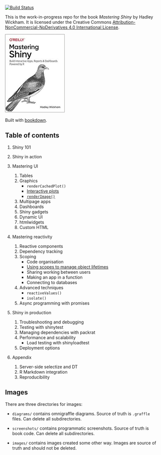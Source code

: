 <!-- badges: start -->
[![Build Status](https://github.com/hadley/mastering-shiny/workflows/.github/workflows/build-book.yaml/badge.svg)](https://github.com/hadley/mastering-shiny/actions?workflow=.github/workflows/build-book.yaml)
<!-- badges: end -->

This is the work-in-progress repo for the book _Mastering Shiny_ by Hadley Wickham. It is licensed under the Creative Commons [Attribution-NonCommercial-NoDerivatives 4.0 International License](http://creativecommons.org/licenses/by-nc-nd/4.0/). 

![](./images/for-readme/book-cover.jpg)

Built with [bookdown](https://bookdown.org/yihui/bookdown/).

## Table of contents

1. Shiny 101

1. Shiny in action

1. Mastering UI
    1. Tables
    1. Graphics
       * `renderCachedPlot()`
       * [Interactive plots](https://shiny.rstudio.com/articles/plot-interaction.html)
       * [`renderImage()`](https://shiny.rstudio.com/articles/images.html)
    1. Multipage apps
    1. Dashboards
    1. Shiny gadgets
    1. Dynamic UI
    1. htmlwidgets
    1. Custom HTML

1. Mastering reactivity
    1. Reactive components 
    1. Dependency tracking
    1. Scoping
       * Code organisation
       * [Using scopes to manage object lifetimes](https://shiny.rstudio.com/articles/scoping.html)
       * Sharing working between users
       * Making an app in a function
       * Connecting to databases
    1. Advanced techniques
        * `reactiveValues()`
        * `isolate()`
    1. Async programming with promises

1. Shiny in production
    1. Troubleshooting and debugging
    1. Testing with shinytest
    1. Managing dependencies with packrat
    1. Performance and scalability
       *  Load testing with shinyloadtest
    1. Deployment options

1. Appendix
    1. Server-side selectize and DT
    1. R Markdown integration
    1. Reproducibility

## Images

There are three directories for images:

* `diagrams/` contains omnigraffle diagrams. Source of truth is `.graffle` 
  files. Can delete all subdirectories.
  
* `screenshots/` contains programmatic screenshots. Source of truth is 
  book code. Can delete all subdirectories.
  
* `images/` contains images created some other way. Images are source of
  truth and should not be deleted.
